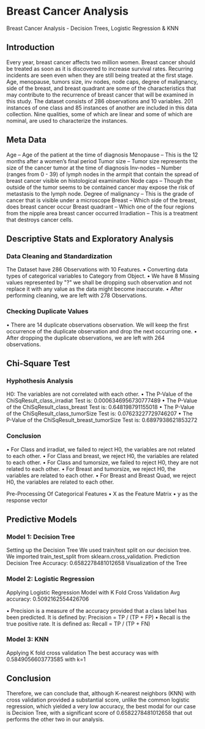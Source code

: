 # Breast Cancer Analysis
Breast Cancer Analysis - Decision Trees, Logistic Regression &amp; KNN

## Introduction
Every year, breast cancer affects two million women. Breast cancer should be treated as soon as it is discovered to increase survival rates. Recurring incidents are seen even when they are still being treated at the first stage. Age, menopause, tumors size, inv nodes, node caps, degree of malignancy, side of the breast, and breast quadrant are some of the characteristics that may contribute to the recurrence of breast cancer that will be examined in this study. The dataset consists of 286 observations and 10 variables. 201 instances of one class and 85 instances of another are included in this data collection. Nine qualities, some of which are linear and some of which are nominal, are used to characterize the instances.

## Meta Data
Age – Age of the patient at the time of diagnosis
Menopause – This is the 12 months after a women’s final period
Tumor size – Tumor size represents the size of the cancer tumor at the time of diagnosis
Inv-nodes – Number (ranges from 0 - 39) of lymph nodes in the armpit that contain the spread of breast cancer visible on histological examination
Node caps – Though the outside of the tumor seems to be contained cancer may expose the risk of metastasis to the lymph node.
Degree of malignancy – This is the grade of cancer that is visible under a microscope
Breast – Which side of the breast, does breast cancer occur
Breast quadrant – Which one of the four regions from the nipple area breast cancer occurred
Irradiation – This is a treatment that destroys cancer cells.

## Descriptive Stats and Exploratory Analysis
### Data Cleaning and Standardization
The Dataset have 286 Observations with 10 Features. 
•	Converting data types of categorical variables to Category from Object.
•	We have 8 Missing values represented by "?" we shall be dropping such observation and not replace it with any value as the data might become inaccurate.
•	After performing cleaning, we are left with 278 Observations.

### Checking Duplicate Values
•	There are 14 duplicate observations observation. We will keep the first occurrence of the duplicate observation and drop the next occurring one.
•	After dropping the duplicate observations, we are left with 264 observations. 

## Chi-Square Test
### Hyphothesis Analysis
H0: The variables are not correlated with each other. 
•	The P-Value of the ChiSqResult_class_irradiat Test is: 0.0006346956730777489
•	The P-Value of the ChiSqResult_class_breast Test is: 0.648198791155018
•	The P-Value of the ChiSqResult_class_tumorSize Test is: 0.07623227729746207
•	The P-Value of the ChiSqResult_breast_tumorSize Test is: 0.6897938621853272

### Conclusion
•	For Class and irradiat, we failed to reject H0, the variables are not related to each other.
•	For Class and breast, we reject H0, the variables are related to each other.
•	For Class and tumorsize, we failed to reject H0, they are not related to each other.
•	For Breast and tumorsize, we reject H0, the variables are related to each other.
•	For Breast and Breast Quad, we reject H0, the variables are related to each other.
 
Pre-Processing Of Categorical Features
•	X as the Feature Matrix 
•	y as the response vector 

## Predictive Models
### Model 1: Decision Tree
Setting up the Decision Tree
We used train/test split on our decision tree. We imported train_test_split from sklearn.cross_validation.
Prediction
Decision Tree Accuracy:  0.6582278481012658
Visualization of the Tree
 
### Model 2: Logistic Regression
 
Applying Logistic Regression Model with K Fold Cross Validation
Avg accuracy: 0.5092162554426706

•	Precision is a measure of the accuracy provided that a class label has been predicted. It is defined by: Precision = TP / (TP + FP)
•	Recall is the true positive rate. It is defined as: Recall = TP / (TP + FN)

### Model 3: KNN

Applying K fold cross validation
The best accuracy was with 0.5849056603773585 with k=1

## Conclusion
Therefore, we can conclude that, although K-nearest neighbors (KNN) with cross validation provided a substantial score, unlike the common logistic regression, which yielded a very low accuracy, the best modal for our case is Decision Tree, with a significant score of 0.6582278481012658 that out performs the other two in our analysis.
